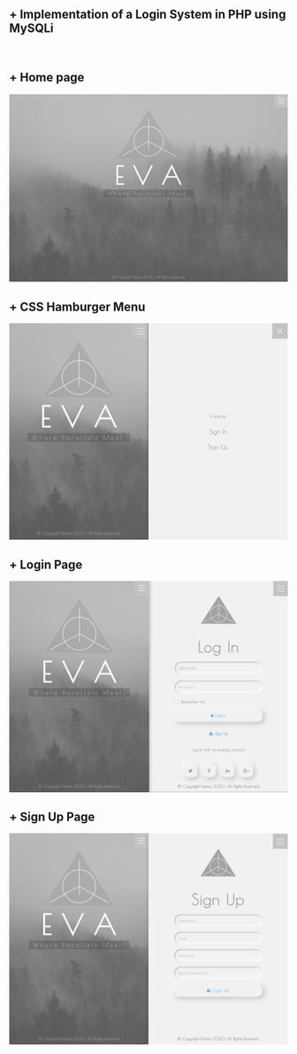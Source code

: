 ## + Implementation of a Login System in PHP using MySQLi
&nbsp;
## + Home page
![Home](img/home.JPG)

## + CSS Hamburger Menu
![menu](img/menu.JPG)

## + Login Page
![menu](img/login.JPG)

## + Sign Up Page
![menu](img/signup.JPG)

